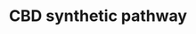 ---
annotations:
- id: PW:0000002
  parent: classic metabolic pathway
  type: Pathway Ontology
  value: classic metabolic pathway
authors:
- Dogrunjp
- AlexanderPico
description: The biosynthesis pathway of CBD
last-edited: 2023-06-27
organisms:
- Arabidopsis thaliana
redirect_from:
- /index.php/Pathway:WP5392
- /instance/WP5392
- /instance/WP5392_r126838
revision: r126838
schema-jsonld:
- '@context': https://schema.org/
  '@id': https://wikipathways.github.io/pathways/WP5392.html
  '@type': Dataset
  creator:
    '@type': Organization
    name: WikiPathways
  description: The biosynthesis pathway of CBD
  keywords:
  - Cannabidiol (CBD)
  - Cannabidiolic acid (CBDA)
  - Delta(9)-tetrahydrocannabinol (D9-THC)
  - Geranylneryl diphosphate
  - Malonyl-CoA
  - '[CO2]'
  - cannabigerolic acid (CBGA)
  - delta(9)-Tetrahydrocannabinolic acid (D9-THCA)
  - hexanoyl-CoA
  - olivetolic acid
  license: CC0
  name: CBD synthetic pathway
seo: CreativeWork
title: CBD synthetic pathway
wpid: WP5392
---